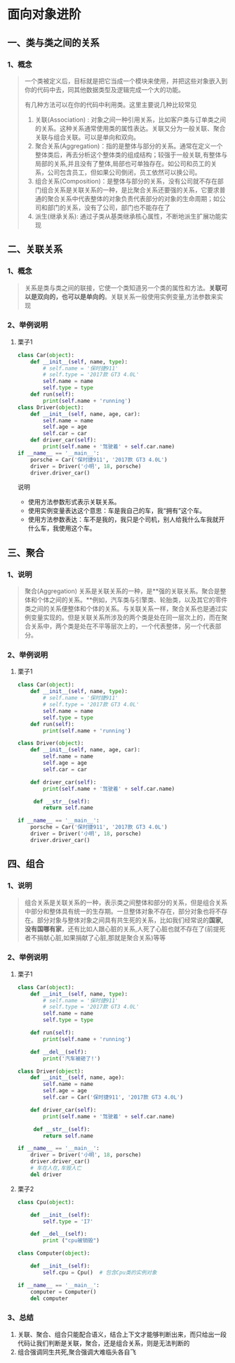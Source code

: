 # 面向对象进阶

## 一、类与类之间的关系

### 1、概念

> 一个类被定义后，目标就是把它当成一个模块来使用，并把这些对象嵌入到你的代码中去，同其他数据类型及逻辑完成一个大的功能。
>
> 有几种方法可以在你的代码中利用类。这里主要说几种比较常见
>
> 1. 关联\(Association\) : 对象之间一种引用关系，比如客户类与订单类之间的关系。这种关系通常使用类的属性表达。关联又分为一般关联、聚合关联与组合关联。可以是单向和双向。
> 2. 聚合关系\(Aggregation\)：指的是整体与部分的关系。通常在定义一个整体类后，再去分析这个整体类的组成结构；较强于一般关联,有整体与局部的关系,并且没有了整体,局部也可单独存在。如公司和员工的关系，公司包含员工，但如果公司倒闭，员工依然可以换公司。
> 3. 组合关系\(Composition\)：是整体与部分的关系，没有公司就不存在部门组合关系是关联关系的一种，是比聚合关系还要强的关系，它要求普通的聚合关系中代表整体的对象负责代表部分的对象的生命周期；如公司和部门的关系，没有了公司，部门也不能存在了
> 4. 派生\(继承关系\): 通过子类从基类继承核心属性，不断地派生扩展功能实现

## 二、关联关系

### 1、概念

> 关系是类与类之间的联接，它使一个类知道另一个类的属性和方法。**关联可以是双向的，也可以是单向的**。关联关系一般使用实例变量,方法参数来实现

### 2、举例说明

1. 栗子1

   ```python
   class Car(object):
       def __init__(self, name, type):
           # self.name = '保时捷911'
           # self.type = '2017款 GT3 4.0L'
           self.name = name
           self.type = type
       def run(self):
           print(self.name + 'running')
   class Driver(object):
       def __init__(self, name, age, car):
           self.name = name
           self.age = age
           self.car = car
       def driver_car(self):
           print(self.name + '驾驶着' + self.car.name)
   if __name__ == '__main__':
       porsche = Car('保时捷911', '2017款 GT3 4.0L')
       driver = Driver('小明', 18, porsche)
       driver.driver_car()
   ```

   说明

   * 使用方法参数形式表示关联关系。
   * 使用实例变量表达这个意思：车是我自己的车，我“拥有”这个车。
   * 使用方法参数表达：车不是我的，我只是个司机，别人给我什么车我就开什么车，我使用这个车。

## 三、聚合

### 1、说明

> 聚合\(Aggregation\) 关系是关联关系的一种，是**强的关联关系。聚合是整体和个体之间的关系。**例如，汽车类与引擎类、轮胎类，以及其它的零件类之间的关系便整体和个体的关系。与关联关系一样，聚合关系也是通过实例变量实现的。但是关联关系所涉及的两个类是处在同一层次上的，而在聚合关系中，两个类是处在不平等层次上的，一个代表整体，另一个代表部分。

### 2、举例说明

1. 栗子1

   ```python
   class Car(object):
       def __init__(self, name, type):
           # self.name = '保时捷911'
           # self.type = '2017款 GT3 4.0L'
           self.name = name
           self.type = type
       def run(self):
           print(self.name + 'running')

   class Driver(object):
       def __init__(self, name, age, car):
           self.name = name
           self.age = age
           self.car = car

       def driver_car(self):
           print(self.name + '驾驶着' + self.car.name)

        def __str__(self):
           return self.name

   if __name__ == '__main__':
       porsche = Car('保时捷911', '2017款 GT3 4.0L')
       driver = Driver('小明', 18, porsche)
       driver.driver_car()
   ```

## 四、组合

### 1、说明

> 组合关系是关联关系的一种，表示类之间整体和部分的关系，但是组合关系中部分和整体具有统一的生存期。一旦整体对象不存在，部分对象也将不存在。部分对象与整体对象之间具有共生死的关系，比如我们经常说的**国家,没有国哪有家**，还有比如人跟心脏的关系,人死了心脏也就不存在了\(前提死者不捐献心脏,如果捐献了心脏,那就是聚合关系\)等等

### 2、举例说明

1. 栗子1

   ```python
   class Car(object):
       def __init__(self, name, type):
           # self.name = '保时捷911'
           # self.type = '2017款 GT3 4.0L'
           self.name = name
           self.type = type

       def run(self):
           print(self.name + 'running')

       def __del__(self):
           print('汽车被砸了!')

   class Driver(object):
       def __init__(self, name, age):
           self.name = name
           self.age = age
           self.car = Car('保时捷911', '2017款 GT3 4.0L')

       def driver_car(self):
           print(self.name + '驾驶着' + self.car.name)

        def __str__(self):
           return self.name

   if __name__ == '__main__':
       driver = Driver('小明', 18, porsche)
       driver.driver_car()
       # 车在人在,车毁人亡 
       del driver
   ```

2. 栗子2

   ```python
   class Cpu(object):

       def __init__(self):
           self.type = 'I7'

       def __del__(self):
           print ("cpu被销毁")

   class Computer(object):

       def __init__(self):
           self.cpu = Cpu()  # 包含Cpu类的实例对象

   if __name__ == '__main__':
       computer = Computer()
       del computer
   ```

### 3、总结

1. 关联、聚合、组合只能配合语义，结合上下文才能够判断出来，而只给出一段代码让我们判断是关联，聚合，还是组合关系，则是无法判断的
2. 组合强调同生共死,聚合强调大难临头各自飞



